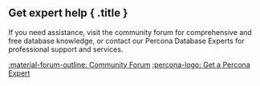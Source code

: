 <div data-banner markdown>

## Get expert help { .title }

If you need assistance, visit the community forum for comprehensive and free database knowledge, or contact our Percona Database Experts for professional support and services.

<div class="actions" markdown>

[:material-forum-outline: Community Forum](https://forums.percona.com/c/mongodb/percona-distribution-for-mongodb/43) [:percona-logo: Get a Percona Expert](https://www.percona.com/about/contact)

</div>
</div>

